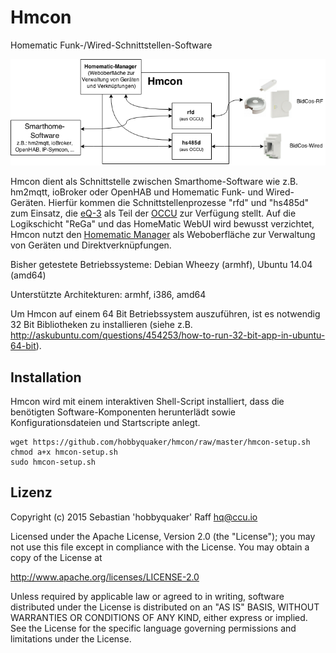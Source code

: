 # Hmcon

Homematic Funk-/Wired-Schnittstellen-Software

![architecture](img/hmcon-current.png)

Hmcon dient als Schnittstelle zwischen Smarthome-Software wie z.B. hm2mqtt, ioBroker oder OpenHAB und Homematic Funk-
und Wired-Geräten. Hierfür kommen die Schnittstellenprozesse "rfd" und "hs485d" zum Einsatz, die
[eQ-3](http://www.eq-3.de) als Teil der [OCCU](https://github.com/eq-3/occu) zur Verfügung stellt. Auf die Logikschicht
"ReGa" und das HomeMatic WebUI wird bewusst verzichtet, Hmcon nutzt den
[Homematic Manager](https://github.com/hobbyquaker/homematic-manager) als Weboberfläche zur Verwaltung von Geräten und
Direktverknüpfungen.

Bisher getestete Betriebssysteme: Debian Wheezy (armhf), Ubuntu 14.04 (amd64)

Unterstützte Architekturen: armhf, i386, amd64

Um Hmcon auf einem 64 Bit Betriebssystem auszuführen, ist es notwendig 32 Bit Bibliotheken zu installieren (siehe z.B.
http://askubuntu.com/questions/454253/how-to-run-32-bit-app-in-ubuntu-64-bit).


## Installation

Hmcon wird mit einem interaktiven Shell-Script installiert, dass die benötigten Software-Komponenten herunterlädt sowie
Konfigurationsdateien und Startscripte anlegt.


```Shell
wget https://github.com/hobbyquaker/hmcon/raw/master/hmcon-setup.sh
chmod a+x hmcon-setup.sh
sudo hmcon-setup.sh
```

## Lizenz

Copyright (c) 2015 Sebastian 'hobbyquaker' Raff <hq@ccu.io>

Licensed under the Apache License, Version 2.0 (the "License");
you may not use this file except in compliance with the License.
You may obtain a copy of the License at

http://www.apache.org/licenses/LICENSE-2.0

Unless required by applicable law or agreed to in writing, software
distributed under the License is distributed on an "AS IS" BASIS,
WITHOUT WARRANTIES OR CONDITIONS OF ANY KIND, either express or implied.
See the License for the specific language governing permissions and
limitations under the License.